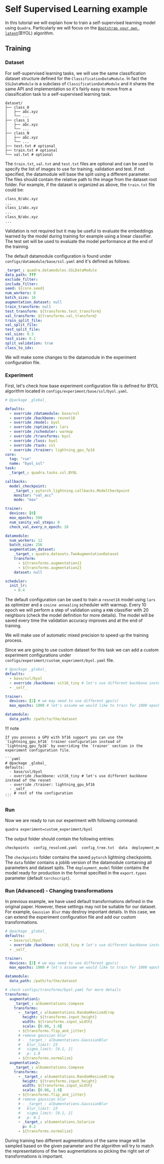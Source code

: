 # Self Supervised Learning example

In this tutorial we will explain how to train a self-supervised learning model using `Quadra`. Particularly we will focus on the [`Bootstrap your own latent`](https://arxiv.org/abs/2006.07733)(BYOL) algorithm.

## Training
### Dataset 

For self-supervised learning tasks, we will use the same classification dataset structure defined for the `ClassificationDataModule`. In fact the `SSLDataModule` is a subclass of `ClassificationDataModule` and it shares the same API and implementation so it's fairly easy to move from a classification task to a self-supervised learning task.

```tree
dataset/
├── class_0 
│   ├── abc.xyz
│   └── ...
├── class_1
│   ├── abc.xyz
│   └── ...
├── class_N 
│   ├── abc.xyz
│   └── ...
├── test.txt # optional
├── train.txt # optional
└── val.txt # optional
```

The `train.txt`, `val.txt` and `test.txt` files are optional and can be used to specify the list of images to use for training, validation and test. If not specified, the datamodule will base the split using a different parameter. The files should contain the relative path to the image from the dataset root folder. For example, if the dataset is organized as above, the `train.txt` file could be:

```txt
class_0/abc.xyz
...
class_1/abc.xyz
...
class_N/abc.xyz
...
```

Validation is not required but it may be useful to evaluate the embeddings learned by the model during training for example using a linear classifier. The test set will be used to evaluate the model performance at the end of the training.

The default datamodule configuration is found under `configs/datamodule/base/ssl.yaml` and it's defined as follows:

```yaml
_target_: quadra.datamodules.SSLDataModule
data_path: ???
exclude_filter:
include_filter:
seed: ${core.seed}
num_workers: 8
batch_size: 16
augmentation_dataset: null
train_transform: null
test_transform: ${transforms.test_transform}
val_transform: ${transforms.val_transform}
train_split_file:
val_split_file:
test_split_file:
val_size: 0.3
test_size: 0.1
split_validation: true
class_to_idx:
```

We will make some changes to the datamodule in the experiment configuration file.

### Experiment

First, let's check how base experiment configuration file is defined for BYOL algorithm located in `configs/experiment/base/ssl/byol.yaml`.

```yaml
# @package _global_

defaults:
  - override /datamodule: base/ssl
  - override /backbone: resnet18
  - override /model: byol
  - override /optimizer: lars
  - override /scheduler: warmup
  - override /transforms: byol
  - override /loss: byol
  - override /task: ssl
  - override /trainer: lightning_gpu_fp16
core:
  tag: "run"
  name: "byol_ssl"
task:
  _target_: quadra.tasks.ssl.BYOL

callbacks:
  model_checkpoint:
    _target_: pytorch_lightning.callbacks.ModelCheckpoint
    monitor: "val_acc"
    mode: "max"

trainer:
  devices: [0]
  max_epochs: 500
  num_sanity_val_steps: 0
  check_val_every_n_epoch: 10

datamodule:
  num_workers: 12
  batch_size: 256
  augmentation_dataset:
    _target_: quadra.datasets.TwoAugmentationDataset
    transform:
      - ${transforms.augmentation1}
      - ${transforms.augmentation2}
    dataset: null

scheduler:
  init_lr:
    - 0.4
```

The default configuration can be used to train a `resnet18` model using `lars` as optimizer and a `cosine annealing` scheduler with warmup.
Every 10 epoch we will perform a step of validation using a `KNN` classifier with 20 neighbors (check the model definition for more details). The model will be saved every time the validation accuracy improves and at the end of training.

We will make use of automatic mixed precision to speed up the training process.

Since we are going to use custom dataset for this task we can add a custom experiment configurations under `configs/experiment/custom_experiment/byol.yaml` file.

```yaml
# @package _global_
defaults:
  - base/ssl/byol
  - override /backbone: vit16_tiny # let's use different backbone instead of the resnet
  - _self_

trainer:
  devices: [2] # we may need to use different gpu(s)
  max_epochs: 1000 # let's assume we would like to train for 1000 epochs

datamodule:
  data_path: /path/to/the/dataset
```

!!! note

    If you possess a GPU with bf16 support you can use the `lightning_gpu_bf16` trainer configuration instead of `lightning_gpu_fp16` by overriding the `trainer` section in the experiment configuration file.

    ```yaml
    # @package _global_
    defaults:
      - base/ssl/byol
      - override /backbone: vit16_tiny # let's use different backbone instead of the resnet
      - override /trainer: lightning_gpu_bf16
      - _self_
    ... # rest of the configuration
    ```

### Run

Now we are ready to run our experiment with following command:

```bash
quadra experiment=custom_experiment/byol
```

The output folder should contain the following entries:
```bash
checkpoints  config_resolved.yaml  config_tree.txt  data  deployment_model  main.log
```

The `checkpoints` folder contains the saved `pytorch` lightning checkpoints. The `data` folder contains a joblib version of the datamodule containing all parameters and dataset spits. The `deployment_model` folder contains the model ready for production in the format specified in the `export.types` parameter (default `torchscript`). 

### Run (Advanced) - Changing transformations

In previous example, we have used default transformations defined in the original paper. However, these settings may not be suitable for our dataset. For example, `Gaussian Blur` may destroy important details. In this case, we can extend the experiment configuration file and add our custom transformations.

```yaml
# @package _global_
defaults:
  - base/ssl/byol
  - override /backbone: vit16_tiny # let's use different backbone instead of the resnet
  - _self_

trainer:
  devices: [2] # we may need to use different gpu(s)
  max_epochs: 1000 # let's assume we would like to train for 1000 epochs

datamodule:
  data_path: /path/to/the/dataset

# check configs/transforms/byol.yaml for more details
transforms:
  augmentation1:
    _target_: albumentations.Compose
    transforms:
      - _target_: albumentations.RandomResizedCrop
        height: ${transforms.input_height}
        width: ${transforms.input_width}
        scale: [0.08, 1.0]
      - ${transforms.flip_and_jitter}
      # remove gaussian blur
      # - _target_: albumentations.GaussianBlur
      #   blur_limit: 23
      #   sigma_limit: [0.1, 2]
      #   p: 1.0
      - ${transforms.normalize}
  augmentation2:
    _target_: albumentations.Compose
    transforms:
      - _target_: albumentations.RandomResizedCrop
        height: ${transforms.input_height}
        width: ${transforms.input_width}
        scale: [0.08, 1.0]
      - ${transforms.flip_and_jitter}
      # remove gaussian blur
      # - _target_: albumentations.GaussianBlur
      #   blur_limit: 23
      #   sigma_limit: [0.1, 2]
      #   p: 0.1
      - _target_: albumentations.Solarize
        p: 0.2
      - ${transforms.normalize}
```

During training two different augmentations of the same image will be sampled based on the given parameter and the algorithm will try to match the representations of the two augmentations so picking the right set of transformations is important.